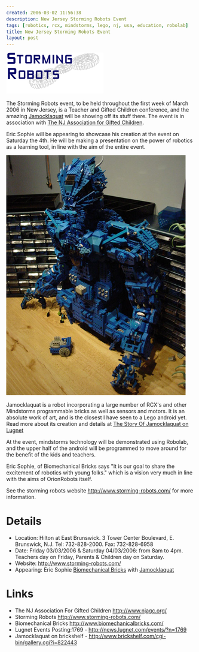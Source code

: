```yaml
---
created: 2006-03-02 11:56:38
description: New Jersey Storming Robots Event
tags: [robotics, rcx, mindstorms, lego, nj, usa, education, robolab]
title: New Jersey Storming Robots Event
layout: post
---
```

<a href="http://www.storming-robots.com" > ![](/assets/2006-03-02-new-jersey-storming-robots-event/srlogo.gif) </a>

The Storming Robots event, to be held throughout the first week of March 2006 in New Jersey, is a Teacher and Gifted Children conference, and the amazing <a href="http://www.brickshelf.com/cgi-bin/gallery.cgi?i=822443" >Jamocklaquat</a>
will be showing off its stuff there. The event is in association with <a href="http://www.njagc.org/" >The NJ Association for Gifted Children</a>.

Eric Sophie will be appearing to showcase his creation at the event on Saturday the 4th. He will be making a presentation on the power of robotics as a learning tool, in line with the aim of the entire event.

<a href="http://www.brickshelf.com/cgi-bin/gallery.cgi?i=822443" title="Jamocklaquat"><img alt="Jamocklaquat" src="/assets/2006-03-02-new-jersey-storming-robots-event/jamocklaquat1.jpg" title="Jamocklaquat"/></a>

Jamocklaquat is a robot incorporating a large number of RCX's and other Mindstorms programmable bricks as well as sensors and motors. It is an absolute work of art, and is the closest I have seen to a Lego android yet. Read more about its creation and details at <a href="http://www.lugnet.com/~1051/ESLC/Jama-Story" >The Story Of Jamocklaquat on Lugnet</a>

At the event, mindstorms technology will be demonstrated using Robolab, and the upper half of the android will be programmed to move around for the benefit of the kids and teachers.

Eric Sophie, of Biomechanical Bricks says "It is our goal to share the excitement of robotics with young folks." which is a vision very much in line with the aims of OrionRobots itself.

See the storming robots website <http://www.storming-robots.com/> for more information.

# Details

* Location: Hilton at East Brunswick.   3 Tower Center Boulevard, E. Brunswick, N.J. Tel: 732-828-2000.  Fax: 732-828-6958
* Date: Friday 03/03/2006 &amp; Saturday 04/03/2006: from 8am to 4pm.  Teachers day on Friday,  Parents &amp; Children day on Saturday.
* Website: <http://www.storming-robots.com/>
* Appearing: Eric Sophie <a href="http://www.biomechanicalbricks.com/">Biomechanical Bricks</a> with <a href="http://www.brickshelf.com/cgi-bin/gallery.cgi?i=822443">Jamocklaquat</a>

# Links

* The NJ Association For Gifted Children <http://www.njagc.org/>
* Storming Robots <http://www.storming-robots.com/>
* Biomechanical Bricks <http://www.biomechanicalbricks.com/>
* Lugnet Events Posting:1769 - <http://news.lugnet.com/events/?n=1769>
* Jamocklaquat on brickshelf - <http://www.brickshelf.com/cgi-bin/gallery.cgi?i=822443>
